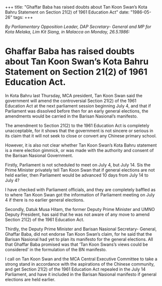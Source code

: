 +++ 
title: "Ghaffar Baba has raised doubts about Tan Koon Swan’s Kota Bahru Statement on Section 21(2) of 1961 Education Act"
date: "1986-05-26"
tags:
+++

_By Parliamentary Opposition Leader, DAP Secretary- General and MP for Kota Melaka, Lim Kit Siang, in Malacca on Monday, 26.5.1986:_

# Ghaffar Baba has raised doubts about Tan Koon Swan’s Kota Bahru Statement on Section 21(2) of 1961 Education Act.

In Kota Bahru last Thursday, MCA president, Tan Koon Swan said the government will amend the controversial Section 21(2) of  the 1961 Education Act at the next parliament session beginning July 4, and that if Parliament was dissolved before then for an early general elections, the amendments would be carried in the Barisan Nasional’s manifesto.</u>

The amendment to Section 21(2) to the 1961 Education Act is completely unacceptable, for it shows that the government is not sincere or serious in its claim that it will not seek to close or convert any Chinese primary school.

However, it is also not clear whether Tan Koon Swan’s Kota Bahru statement is a mere election gimmick, or was made with the authority and consent of the Barisan Nasional Government.

Firstly, Parliament is not scheduled to meet on July 4, but July 14. Sis the Prime Minister privately tell Tan Koon Swan that if general elections are not held earlier, then Parliament would be advanced 10 days from July 14 to July 4?

I have checked with Parliament officials, and they are completely baffled as to where Tan Koon Swan got the information of Parliament meeting on July 4 if there is no earlier general elections.

Secondly, Datuk Musa Hitam, the former Deputy Prime Minister and UMNO Deputy President, has said that he was not aware of any move to amend Section 21(2) of the 1961 Education Act.

Thirdly, the Deputy Prime Minister and Barisan Nasional Secretary- General, Ghaffar Baba, did not endorse Tan Koon Swan’s claim, for he said that the Barisan Nasional had yet to plan its manifesto for the general elections. All that Ghaffar Baba promised was that ‘Tan Koon Swans’s views could be considered’ in the formulation of the BN manifesto. 

I call on Tan Koon Swan and the MCA Central Executive Committee to take a strong stand in accordance with the aspirations of the Chinese community, and get Section 21(2) of the 1961 Education Act repealed in the July 14 Parliament, and have it included in the Barisan Nasional manifesto if general elections are held earlier. 
 
